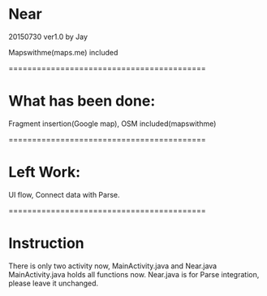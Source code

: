 # Near
<p>20150730  ver1.0 by Jay</p>
<p>Mapswithme(maps.me) included</p>
==========================================
<h1>What has been done:</h1>
<p>Fragment insertion(Google map), OSM included(mapswithme)</p>
==========================================
<h1>Left Work:</h1>
<p>UI flow, Connect data with Parse.</p>
==========================================
<h1>Instruction</h1>
<p>There is only two activity now, MainActivity.java and Near.java
MainActivity.java holds all functions now.
Near.java is for Parse integration, please leave it unchanged.</p>
